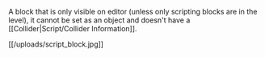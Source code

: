A block that is only visible on editor (unless only scripting blocks are in the level), it cannot be set as an object and doesn't have a [[Collider|Script/Collider Information]].

[[/uploads/script_block.jpg]]